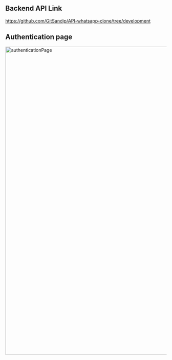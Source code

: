 ## Backend API Link
https://github.com/GitSandip/API-whatsapp-clone/tree/development

## Authentication page
<img width="960" alt="authenticationPage" src="https://github.com/GitSandip/Web-Whatsapp-clone/assets/94968169/b7306615-1180-4a1a-b2b5-edaf981a29f4">

